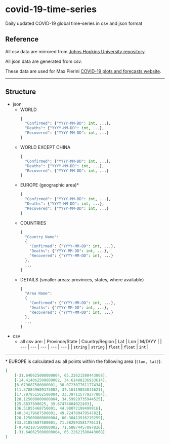 # covid-19-time-series
Daily updated COVID-19 global time-series in csv and json format

## Reference
All csv data are mirrored from <a href="https://github.com/CSSEGISandData/COVID-19">Johns Hopkins University repository</a>.

All json data are generated from csv.

These data are used for Max Pierini <a href="https://www.maxpierini.it/ncov/covid-19.php">COVID-19 plots and forecasts website</a>.

***

## Structure 

- json
  - WORLD
    ```python
    {
      "Confirmed": {"YYYY-MM-DD": int, ...},
      "Deaths": {"YYYY-MM-DD": int, ...},
      "Recovered": {"YYYY-MM-DD": int, ...}
    }
    ```
  - WORLD EXCEPT CHINA
    ```python
    {
      "Confirmed": {"YYYY-MM-DD": int, ...},
      "Deaths": {"YYYY-MM-DD": int, ...},
      "Recovered": {"YYYY-MM-DD": int, ...}
    }
    ```
  - EUROPE (geographic area)*
    ```python
    {
      "Confirmed": {"YYYY-MM-DD": int, ...},
      "Deaths": {"YYYY-MM-DD": int, ...},
      "Recovered": {"YYYY-MM-DD": int, ...}
    }
    ```
  - COUNTRIES
    ```python
    {
      "Country Name":
      {
        "Confirmed": {"YYYY-MM-DD": int, ...},
        "Deaths": {"YYYY-MM-DD": int, ...},
        "Recovered": {"YYYY-MM-DD": int, ...}
      },
      ...
    }
    ```
  - DETAILS (smaller areas: provinces, states, where available)
    ```python
    {
      "Area Name":
      {
        "Confirmed": {"YYYY-MM-DD": int, ...},
        "Deaths": {"YYYY-MM-DD": int, ...},
        "Recovered": {"YYYY-MM-DD": int, ...}
      },
      ...
    }
    ```
- csv
  - all csv are:
    | Province/State | Country/Region | Lat | Lon | M/D/YY |
    | --- | --- | --- | --- | --- |
    | `string` | `string` | `float` | `float` | `int` |

---
\* EUROPE is calculated as: all points within the following area (`[lon, lat]`):
```json
[
    [-31.640625000000004, 65.22621580443068],
    [-14.414062500000002, 34.61488236933614],
    [6.679687500000001, 38.072307761177434],
    [11.370849609375002, 37.16119853011621],
    [17.797851562500004, 33.397115779277804],
    [28.125000000000004, 34.59920735944525],
    [25.8837890625, 39.67474804022493],
    [36.51855468750001, 44.98072199499916],
    [40.34179687500001, 49.72470047954782],
    [28.125000000000004, 60.30413916215259],
    [33.31054687500001, 71.38259358177613],
    [-9.492187500000002, 71.68874457897826],
    [-31.640625000000004, 65.22621580443068]
]
```
